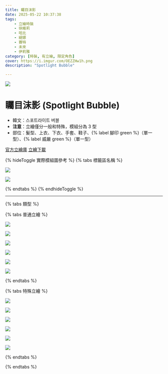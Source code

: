 ```yaml
---
title: 矚目沫影
date: 2025-05-22 10:37:38
tags:
    - 立繪時裝
    - 徐維莉
    - 哈比
    - 緹娜
    - 賽特
    - 未來
    - 伊莉雅
category: [時裝, 有立繪, 限定角色]
cover: https://i.imgur.com/OEZZHw1h.png
description: "Spotlight Bubble"

---
```

![](https://i.imgur.com/OEZZHw1.png)

# 矚目沫影 (Spotlight Bubble)

- 韓文：스포트라이트 버블
- **注意**：立繪僅分一般和特殊，模組分為 3 型
- 部位：髮型、上衣、下衣、手套、鞋子、{% label 腳印 green %}（單一型）、{% label 威嚴 green %}（單一型）

[官方立繪庫](https://www.naddic.co.kr/ko/game/cls/fansitekit)
[立繪下載](https://landing.naddic.co.kr/Images/cms/happycode/20250521/1747796252720.zip)

{% hideToggle 實際模組圖參考 %}
{% tabs 標籤區名稱 %}
<!-- tab 模組圖-->
![](https://i.imgur.com/BoiItYe.png)
<!-- endtab -->
<!-- tab 腳印特效-->
![](https://i.imgur.com/jpQ0mRD.gif)
<!-- endtab -->
{% endtabs %}
{% endhideToggle %}

---

{% tabs 類型 %}
<!-- tab 普通角色立繪-->
{% tabs 普通立繪 %}
<!-- tab 米斯特汀(Tein)-->
[![](https://i.imgur.com/eA4vbuOh.jpg)](https://i.imgur.com/eA4vbuO.jpg)
<!-- endtab -->
<!-- tab 蕾比雅(Levia)-->
[![](https://i.imgur.com/oaUBmgeh.jpg)](https://i.imgur.com/oaUBmge.jpg)
<!-- endtab -->
<!-- tab 索瑪(Soma)-->
[![](https://i.imgur.com/ZfHD9TWh.jpg)](https://i.imgur.com/ZfHD9TW.jpg)
<!-- endtab -->
<!-- tab 徹斯(Chulsoo)-->
[![](https://i.imgur.com/5fwgiJJh.jpg)](https://i.imgur.com/5fwgiJJ.jpg)
<!-- endtab -->
<!-- tab 露西(Lucy)-->
[![](https://i.imgur.com/L1GVoHDh.jpg)](https://i.imgur.com/L1GVoHD.jpg)
<!-- endtab -->
<!-- tab 伊莉雅(Ria)-->
[![](https://i.imgur.com/LG4jG43h.jpg)](https://i.imgur.com/LG4jG43.jpg)
<!-- endtab -->
{% endtabs %}
<!-- endtab -->

<!-- tab 特殊角色立繪-->
{% tabs 特殊立繪 %}
<!-- tab 米斯特汀(Tein)-->
[![](https://i.imgur.com/xdFB72ih.jpg)](https://i.imgur.com/xdFB72i.jpg)
<!-- endtab -->
<!-- tab 蕾比雅(Levia)-->
[![](https://i.imgur.com/cE1kswLh.jpg)](https://i.imgur.com/cE1kswL.jpg)
<!-- endtab -->
<!-- tab 索瑪(Soma)-->
[![](https://i.imgur.com/yW76Eyqh.jpg)](https://i.imgur.com/yW76Eyq.jpg)
<!-- endtab -->
<!-- tab 徹斯(Chulsoo)-->
[![](https://i.imgur.com/Pbhxkt8h.jpg)](https://i.imgur.com/Pbhxkt8.jpg)
<!-- endtab -->
<!-- tab 露西(Lucy)-->
[![](https://i.imgur.com/eb28Uith.jpg)](https://i.imgur.com/eb28Uit.jpg)
<!-- endtab -->
<!-- tab 伊莉雅(Ria)-->
[![](https://i.imgur.com/wNyi3FUh.jpg)](https://i.imgur.com/wNyi3FU.jpg)
<!-- endtab -->
{% endtabs %}
<!-- endtab -->

{% endtabs %}
